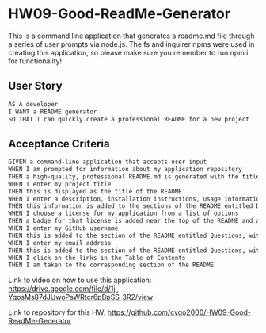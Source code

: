 # HW09-Good-ReadMe-Generator

This is a command line application that generates a readme.md file through a series of user prompts via node.js. The fs and inquirer npms were used in creating this application, so please make sure you remember to run npm i for functionality!

## User Story

```md
AS A developer
I WANT a README generator
SO THAT I can quickly create a professional README for a new project
```

## Acceptance Criteria

```md
GIVEN a command-line application that accepts user input
WHEN I am prompted for information about my application repository
THEN a high-quality, professional README.md is generated with the title of my project and sections entitled Description, Table of Contents, Installation, Usage, License, Contributing, Tests, and Questions
WHEN I enter my project title
THEN this is displayed as the title of the README
WHEN I enter a description, installation instructions, usage information, contribution guidelines, and test instructions
THEN this information is added to the sections of the README entitled Description, Installation, Usage, Contributing, and Tests
WHEN I choose a license for my application from a list of options
THEN a badge for that license is added near the top of the README and a notice is added to the section of the README entitled License that explains which license the application is covered under
WHEN I enter my GitHub username
THEN this is added to the section of the README entitled Questions, with a link to my GitHub profile
WHEN I enter my email address
THEN this is added to the section of the README entitled Questions, with instructions on how to reach me with additional questions
WHEN I click on the links in the Table of Contents
THEN I am taken to the corresponding section of the README
```

Link to video on how to use this application: https://drive.google.com/file/d/1j-YqosMs87dJUwoPsWRtcr6pBpSS_3R2/view

Link to repository for this HW: https://github.com/cvgo2000/HW09-Good-ReadMe-Generator
